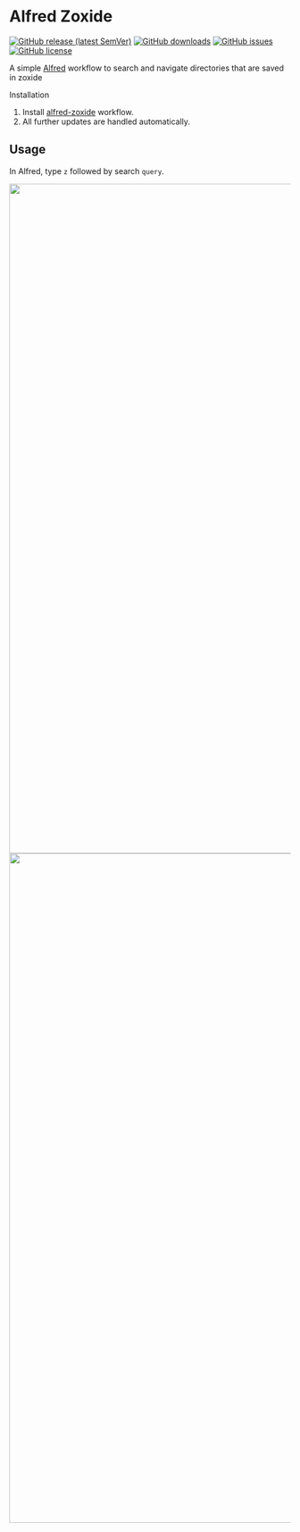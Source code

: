 # Alfred Zoxide

[![GitHub release (latest SemVer)](https://img.shields.io/github/v/release/yihou/alfred-zoxide?sort=semver&style=flat-square)](https://github.com/yihou/alfred-zoxide/releases)
[![GitHub downloads](https://img.shields.io/github/downloads/yihou/alfred-zoxide/total?style=flat-square)](https://github.com/yihou/alfred-zoxide/releases/latest/download/NightShift.alfredworkflow)
[![GitHub issues](https://img.shields.io/github/issues/yihou/alfred-zoxide?style=flat-square)](https://github.com/yihou/alfred-zoxide/issues)
[![GitHub license](https://img.shields.io/github/license/yihou/alfred-zoxide?style=flat-square)](https://github.com/yihou/alfred-zoxide/blob/master/LICENSE)

A simple [Alfred][1] workflow to search and navigate directories that are saved in zoxide

Installation
1. Install [alfred-zoxide][2] workflow.
2. All further updates are handled automatically.


[1]: https://www.alfredapp.com/
[2]: https://github.com/yihou/alfred-zoxide

## Usage
In Alfred, type `z` followed by search `query`.

<p align="center">
  <img width="1200" height="auto" src="images/demo.png?raw=true">
  <img width="1200" height="auto" src="images/demo_2.png?raw=true">
</p>
